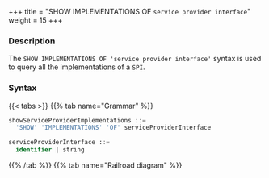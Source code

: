 +++
title = "SHOW IMPLEMENTATIONS OF `service provider interface`"
weight = 15
+++

### Description

The `SHOW IMPLEMENTATIONS OF 'service provider interface'` syntax is used to query all the implementations of a `SPI`.

### Syntax

{{< tabs >}}
{{% tab name="Grammar" %}}
```sql
showServiceProviderImplementations ::=
  'SHOW' 'IMPLEMENTATIONS' 'OF' serviceProviderInterface

serviceProviderInterface ::=
  identifier | string
```
{{% /tab %}}
{{% tab name="Railroad diagram" %}}
<iframe frameborder="0" name="diagram" id="diagram" width="100%" height="100%"></iframe>
{{% /tab %}}
{{< /tabs >}}

### Return Value Description

| Columns     | Description                           |
|-------------|---------------------------------------|
| name        | class name of the implementation      |
| type        | type of the implementation            |
| class_path  | full class name of the implementation |

### Example

- Query all the implementations for `org.apache.shardingsphere.sharding.spi.ShardingAlgorithm` interface

```sql
SHOW IMPLEMENTATIONS OF 'org.apache.shardingsphere.sharding.spi.ShardingAlgorithm'
```

```sql
SHOW IMPLEMENTATIONS OF 'org.apache.shardingsphere.sharding.spi.ShardingAlgorithm';
+-------------------------------------+----------------+-------------------------------------------------------------------------------------------------+
| name                                | type           | class_path                                                                                      |
+-------------------------------------+----------------+-------------------------------------------------------------------------------------------------+
| ModShardingAlgorithm                | MOD            | org.apache.shardingsphere.sharding.algorithm.sharding.mod.ModShardingAlgorithm                  |
| HashModShardingAlgorithm            | HASH_MOD       | org.apache.shardingsphere.sharding.algorithm.sharding.mod.HashModShardingAlgorithm              |
| VolumeBasedRangeShardingAlgorithm   | VOLUME_RANGE   | org.apache.shardingsphere.sharding.algorithm.sharding.range.VolumeBasedRangeShardingAlgorithm   |
| BoundaryBasedRangeShardingAlgorithm | BOUNDARY_RANGE | org.apache.shardingsphere.sharding.algorithm.sharding.range.BoundaryBasedRangeShardingAlgorithm |
| AutoIntervalShardingAlgorithm       | AUTO_INTERVAL  | org.apache.shardingsphere.sharding.algorithm.sharding.datetime.AutoIntervalShardingAlgorithm    |
| IntervalShardingAlgorithm           | INTERVAL       | org.apache.shardingsphere.sharding.algorithm.sharding.datetime.IntervalShardingAlgorithm        |
| ClassBasedShardingAlgorithm         | CLASS_BASED    | org.apache.shardingsphere.sharding.algorithm.sharding.classbased.ClassBasedShardingAlgorithm    |
| InlineShardingAlgorithm             | INLINE         | org.apache.shardingsphere.sharding.algorithm.sharding.inline.InlineShardingAlgorithm            |
| ComplexInlineShardingAlgorithm      | COMPLEX_INLINE | org.apache.shardingsphere.sharding.algorithm.sharding.inline.ComplexInlineShardingAlgorithm     |
| HintInlineShardingAlgorithm         | HINT_INLINE    | org.apache.shardingsphere.sharding.algorithm.sharding.hint.HintInlineShardingAlgorithm          |
+-------------------------------------+----------------+-------------------------------------------------------------------------------------------------+
10 rows in set (0.52 sec)
```

### Reserved word

`SHOW`、`IMPLEMENTATIONS`、`OF`

### Related links

- [Reserved word](/en/user-manual/shardingsphere-proxy/distsql/syntax/reserved-word/)
